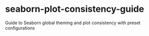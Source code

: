 # seaborn-plot-consistency-guide
Guide to Seaborn global theming and plot consistency with preset configurations
